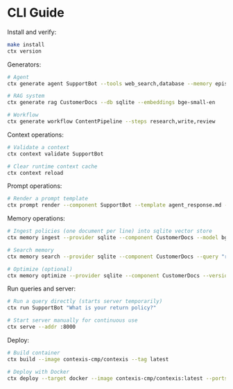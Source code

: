 # CLI Guide

Install and verify:
```bash
make install
ctx version
```

Generators:
```bash
# Agent
ctx generate agent SupportBot --tools web_search,database --memory episodic

# RAG system
ctx generate rag CustomerDocs --db sqlite --embeddings bge-small-en

# Workflow
ctx generate workflow ContentPipeline --steps research,write,review
```

Context operations:
```bash
# Validate a context
ctx context validate SupportBot

# Clear runtime context cache
ctx context reload
```

Prompt operations:
```bash
# Render a prompt template
ctx prompt render --component SupportBot --template agent_response.md --data '{"user":"Alice"}'
```

Memory operations:
```bash
# Ingest policies (one document per line) into sqlite vector store
ctx memory ingest --provider sqlite --component CustomerDocs --model bge-small-en --input policies.txt

# Search memory
ctx memory search --provider sqlite --component CustomerDocs --query "return policy" --top-k 5

# Optimize (optional)
ctx memory optimize --provider sqlite --component CustomerDocs --version <version-id>
```

Run queries and server:
```bash
# Run a query directly (starts server temporarily)
ctx run SupportBot "What is your return policy?"

# Start server manually for continuous use
ctx serve --addr :8000
```

Deploy:
```bash
# Build container
ctx build --image contexis-cmp/contexis --tag latest

# Deploy with Docker
ctx deploy --target docker --image contexis-cmp/contexis:latest --ports 8000:8000 --detach
```
